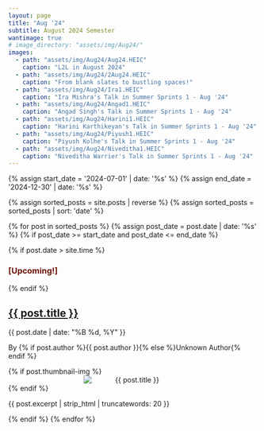 ```yaml
---
layout: page
title: "Aug '24"
subtitle: August 2024 Semester
wantimage: true
# image_directory: "assets/img/Aug24/"
images:
  - path: "assets/img/Aug24/Aug24.HEIC"
    caption: "L2L in August 2024"
  - path: "assets/img/Aug24/2Aug24.HEIC"
    caption: "From blank slates to bustling spaces!"
  - path: "assets/img/Aug24/Ira1.HEIC"
    caption: "Ira Mishra's Talk in Summer Sprints 1 - Aug '24"
  - path: "assets/img/Aug24/Angad1.HEIC"
    caption: "Angad Singh's Talk in Summer Sprints 1 - Aug '24"
  - path: "assets/img/Aug24/Harini1.HEIC"
    caption: "Harini Karthikeyan's Talk in Summer Sprints 1 - Aug '24"
  - path: "assets/img/Aug24/Piyush1.HEIC"
    caption: "Piyush Kolhe's Talk in Summer Sprints 1 - Aug '24"
  - path: "assets/img/Aug24/Niveditha1.HEIC"
    caption: "Niveditha Warrier's Talk in Summer Sprints 1 - Aug '24"
---
```


<div class="post-list">
  {% assign start_date = '2024-07-01' | date: '%s' %}
  {% assign end_date = '2024-12-30' | date: '%s' %}

  {% assign sorted_posts = site.posts | reverse %}
  {% assign sorted_posts = sorted_posts | sort: 'date' %}

  {% for post in sorted_posts %}
    {% assign post_date = post.date | date: '%s' %}
    {% if post_date >= start_date and post_date <= end_date %}
      <div class="post-box">
        {% if post.date > site.time %}
          <h3 class="blinking-text" style="color: rgb(106, 20, 7);">[Upcoming!]</h3>
        {% endif %}
        <h2><a href="{{ post.url }}">{{ post.title }}</a></h2>
        <p class="post-date">{{ post.date | date: "%B %d, %Y" }}</p>
        <p class="post-author">By {% if post.author %}{{ post.author }}{% else %}Unknown Author{% endif %}</p>
        {% if post.thumbnail-img %}
        <div class="post-thumbnail" style="text-align: center;">
          <img src="{{ post.thumbnail-img | relative_url }}" alt="{{ post.title }}"
         style="max-width: 200px; height: auto; display: block; margin: 0 auto;">
        </div>
        {% endif %}
        <p class="post-excerpt">{{ post.excerpt | strip_html | truncatewords: 20 }}</p>
      </div>
    {% endif %}
  {% endfor %}
</div>
